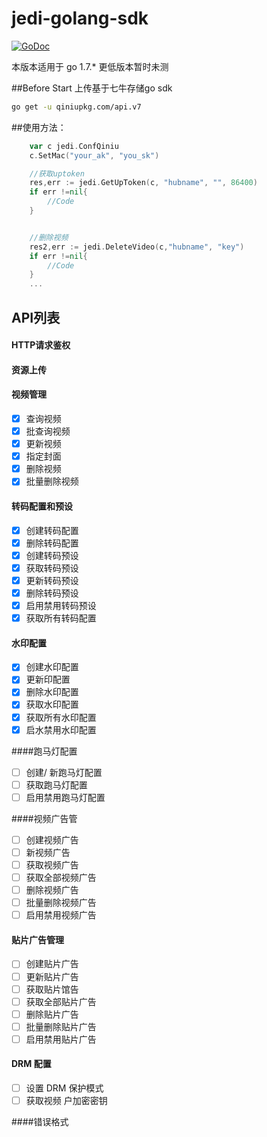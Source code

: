 # jedi-golang-sdk

[![GoDoc](http://godoc.org/github.com/astaxie/beego?status.svg)](https://godoc.org/github.com/TianZong48/jedi-golang-sdk)

本版本适用于 go 1.7.* 
更低版本暂时未测

##Before Start
上传基于七牛存储go sdk
```bash
go get -u qiniupkg.com/api.v7
```


##使用方法：
```go
	var c jedi.ConfQiniu
	c.SetMac("your_ak", "you_sk")

	//获取uptoken
	res,err := jedi.GetUpToken(c, "hubname", "", 86400)
	if err !=nil{
		//Code
	}


	//删除视频 
	res2,err := jedi.DeleteVideo(c,"hubname", "key")
	if err !=nil{
		//Code
	}
	...

```

## API列表
#### HTTP请求鉴权

#### 资源上传

#### 视频管理* [x] 查询视频* [x] 批查询视频* [x] 更新视频* [x] 指定封面* [x] 删除视频* [x] 批量删除视频
#### 转码配置和预设* [x] 创建转码配置* [x] 删除转码配置* [x] 创建转码预设* [x] 获取转码预设* [x] 更新转码预设* [x] 删除转码预设* [x] 启用禁用转码预设* [x] 获取所有转码配置
#### 水印配置* [x]  创建水印配置* [x] 更新印配置* [x] 删除水印配置* [x] 获取水印配置* [x] 获取所有水印配置* [x] 启水禁用水印配置
 ####跑马灯配置
* [ ] 创建/ 新跑马灯配置 
* [ ] 获取跑马灯配置 
* [ ] 启用禁用跑马灯配置
####视频广告管 * [ ] 创建视频广告* [ ] 新视频广告* [ ] 获取视频广告* [ ] 获取全部视频广告* [ ] 删除视频广告* [ ] 批量删除视频广告* [ ] 启用禁用视频广告

#### 贴片广告管理 * [ ] 创建贴片广告* [ ] 更新贴片广告* [ ] 获取贴片馆告* [ ] 获取全部贴片广告* [ ] 删除贴片广告* [ ] 批量删除贴片广告* [ ] 启用禁用贴片广告
#### DRM 配置* [ ] 设置 DRM 保护模式 
* [ ] 获取视频 户加密密钥
####错误格式


